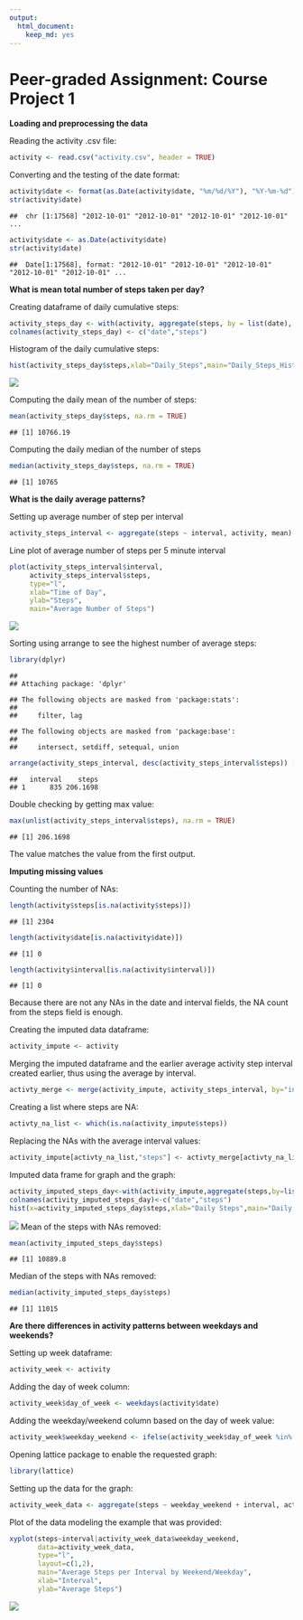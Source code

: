 ```yaml
---
output: 
  html_document: 
    keep_md: yes
---
```

Peer-graded Assignment: Course Project 1
===========================================
**Loading and preprocessing the data**

Reading the activity .csv file:
  

```r
activity <- read.csv("activity.csv", header = TRUE)
```

Converting and the testing of the date format:

```r
activity$date <- format(as.Date(activity$date, "%m/%d/%Y"), "%Y-%m-%d")
str(activity$date)
```

```
##  chr [1:17568] "2012-10-01" "2012-10-01" "2012-10-01" "2012-10-01" ...
```

```r
activity$date <- as.Date(activity$date)
str(activity$date)
```

```
##  Date[1:17568], format: "2012-10-01" "2012-10-01" "2012-10-01" "2012-10-01" "2012-10-01" ...
```

**What is mean total number of steps taken per day?**

Creating dataframe of daily cumulative steps:

```r
activity_steps_day <- with(activity, aggregate(steps, by = list(date), sum))
colnames(activity_steps_day) <- c("date","steps")
```

Histogram of the daily cumulative steps:

```r
hist(activity_steps_day$steps,xlab="Daily_Steps",main="Daily_Steps_Histogram")
```

![](PA1_Template_files/figure-html/unnamed-chunk-4-1.png)<!-- -->

Computing the daily mean of the number of steps:

```r
mean(activity_steps_day$steps, na.rm = TRUE)
```

```
## [1] 10766.19
```

Computing the daily median of the number of steps

```r
median(activity_steps_day$steps, na.rm = TRUE)
```

```
## [1] 10765
```

**What is the daily average patterns?**

Setting up average number of step per interval

```r
activity_steps_interval <- aggregate(steps ~ interval, activity, mean)
```

Line plot of average number of steps per 5 minute interval

```r
plot(activity_steps_interval$interval,
     activity_steps_interval$steps,
     type="l", 
     xlab="Time of Day", 
     ylab="Steps",
     main="Average Number of Steps")
```

![](PA1_Template_files/figure-html/unnamed-chunk-8-1.png)<!-- -->

Sorting using arrange to see the highest number of average steps:

```r
library(dplyr)
```

```
## 
## Attaching package: 'dplyr'
```

```
## The following objects are masked from 'package:stats':
## 
##     filter, lag
```

```
## The following objects are masked from 'package:base':
## 
##     intersect, setdiff, setequal, union
```

```r
arrange(activity_steps_interval, desc(activity_steps_interval$steps)) [1,]
```

```
##   interval    steps
## 1      835 206.1698
```
Double checking by getting max value:

```r
max(unlist(activity_steps_interval$steps), na.rm = TRUE)
```

```
## [1] 206.1698
```
The value matches the value from the first output.

**Imputing missing values**

Counting the number of NAs:

```r
length(activity$steps[is.na(activity$steps)])
```

```
## [1] 2304
```

```r
length(activity$date[is.na(activity$date)])
```

```
## [1] 0
```

```r
length(activity$interval[is.na(activity$interval)])
```

```
## [1] 0
```

Because there are not any NAs in the date and interval fields, the NA count from the steps field is enough.


Creating the imputed data dataframe:

```r
activity_impute <- activity
```

Merging the imputed dataframe and the earlier average activity step interval created earlier, thus using the average by interval.

```r
activty_merge <- merge(activity_impute, activity_steps_interval, by="interval")
```

Creating a list where steps are NA:

```r
activty_na_list <- which(is.na(activity_impute$steps))
```
Replacing the NAs with the average interval values:

```r
activity_impute[activty_na_list,"steps"] <- activty_merge[activty_na_list,"steps.y"]
```
Imputed data frame for graph and the graph:

```r
activity_imputed_steps_day<-with(activity_impute,aggregate(steps,by=list(date),sum))
colnames(activity_imputed_steps_day)<-c("date","steps")
hist(x=activity_imputed_steps_day$steps,xlab="Daily Steps",main="Daily Steps Histogram (Imputed)")
```

![](PA1_Template_files/figure-html/unnamed-chunk-16-1.png)<!-- -->
Mean of the steps with NAs removed:

```r
mean(activity_imputed_steps_day$steps)
```

```
## [1] 10889.8
```
Median of the steps with NAs removed:

```r
median(activity_imputed_steps_day$steps)
```

```
## [1] 11015
```

**Are there differences in activity patterns between weekdays and weekends?**

Setting up week dataframe:

```r
activity_week <- activity
```
Adding the day of week column:

```r
activity_week$day_of_week <- weekdays(activity$date)
```
Adding the weekday/weekend column based on the day of week value:

```r
activity_week$weekday_weekend <- ifelse(activity_week$day_of_week %in% c("Saturday","Sunday"), "Weekend","Weekday")
```
Opening lattice package to enable the requested graph:

```r
library(lattice)
```
Setting up the data for the graph:

```r
activity_week_data <- aggregate(steps ~ weekday_weekend + interval, activity_week, mean)
```

Plot of the data modeling the example that was provided:

```r
xyplot(steps~interval|activity_week_data$weekday_weekend,
       data=activity_week_data,
       type="l",
       layout=c(1,2),
       main="Average Steps per Interval by Weekend/Weekday",
       xlab="Interval",
       ylab="Average Steps")
```

![](PA1_Template_files/figure-html/unnamed-chunk-24-1.png)<!-- -->
